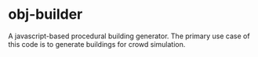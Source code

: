 # obj-builder

A javascript-based procedural building generator. The primary use case of this code is to generate buildings for crowd simulation.